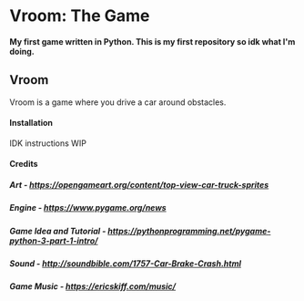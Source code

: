 # Vroom: The Game
#### My first game written in Python. This is my first repository so idk what I'm doing.

## Vroom
Vroom is a game where you drive a car around obstacles.

#### Installation

IDK instructions WIP

#### Credits
##### Art - https://opengameart.org/content/top-view-car-truck-sprites
##### Engine - https://www.pygame.org/news
##### Game Idea and Tutorial - https://pythonprogramming.net/pygame-python-3-part-1-intro/
##### Sound - http://soundbible.com/1757-Car-Brake-Crash.html
##### Game Music - https://ericskiff.com/music/